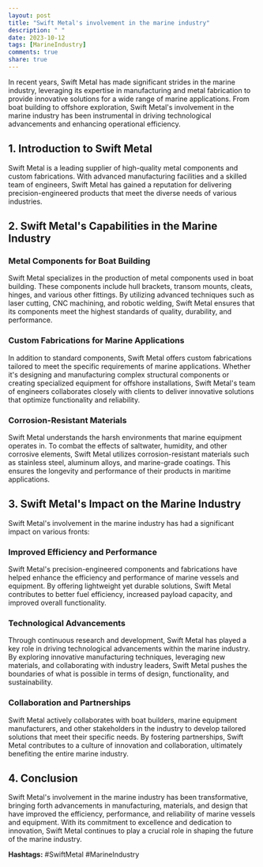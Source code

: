 ```yaml
---
layout: post
title: "Swift Metal's involvement in the marine industry"
description: " "
date: 2023-10-12
tags: [MarineIndustry]
comments: true
share: true
---
```


In recent years, Swift Metal has made significant strides in the marine industry, leveraging its expertise in manufacturing and metal fabrication to provide innovative solutions for a wide range of marine applications. From boat building to offshore exploration, Swift Metal's involvement in the marine industry has been instrumental in driving technological advancements and enhancing operational efficiency.

## 1. Introduction to Swift Metal

Swift Metal is a leading supplier of high-quality metal components and custom fabrications. With advanced manufacturing facilities and a skilled team of engineers, Swift Metal has gained a reputation for delivering precision-engineered products that meet the diverse needs of various industries.

## 2. Swift Metal's Capabilities in the Marine Industry

### Metal Components for Boat Building

Swift Metal specializes in the production of metal components used in boat building. These components include hull brackets, transom mounts, cleats, hinges, and various other fittings. By utilizing advanced techniques such as laser cutting, CNC machining, and robotic welding, Swift Metal ensures that its components meet the highest standards of quality, durability, and performance.

### Custom Fabrications for Marine Applications

In addition to standard components, Swift Metal offers custom fabrications tailored to meet the specific requirements of marine applications. Whether it's designing and manufacturing complex structural components or creating specialized equipment for offshore installations, Swift Metal's team of engineers collaborates closely with clients to deliver innovative solutions that optimize functionality and reliability.

### Corrosion-Resistant Materials

Swift Metal understands the harsh environments that marine equipment operates in. To combat the effects of saltwater, humidity, and other corrosive elements, Swift Metal utilizes corrosion-resistant materials such as stainless steel, aluminum alloys, and marine-grade coatings. This ensures the longevity and performance of their products in maritime applications.

## 3. Swift Metal's Impact on the Marine Industry

Swift Metal's involvement in the marine industry has had a significant impact on various fronts:

### Improved Efficiency and Performance

Swift Metal's precision-engineered components and fabrications have helped enhance the efficiency and performance of marine vessels and equipment. By offering lightweight yet durable solutions, Swift Metal contributes to better fuel efficiency, increased payload capacity, and improved overall functionality.

### Technological Advancements

Through continuous research and development, Swift Metal has played a key role in driving technological advancements within the marine industry. By exploring innovative manufacturing techniques, leveraging new materials, and collaborating with industry leaders, Swift Metal pushes the boundaries of what is possible in terms of design, functionality, and sustainability.

### Collaboration and Partnerships

Swift Metal actively collaborates with boat builders, marine equipment manufacturers, and other stakeholders in the industry to develop tailored solutions that meet their specific needs. By fostering partnerships, Swift Metal contributes to a culture of innovation and collaboration, ultimately benefiting the entire marine industry.

## 4. Conclusion

Swift Metal's involvement in the marine industry has been transformative, bringing forth advancements in manufacturing, materials, and design that have improved the efficiency, performance, and reliability of marine vessels and equipment. With its commitment to excellence and dedication to innovation, Swift Metal continues to play a crucial role in shaping the future of the marine industry.

**Hashtags:** #SwiftMetal #MarineIndustry